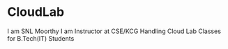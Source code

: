 # CloudLab
I am SNL Moorthy
I am Instructor at CSE/KCG
Handling Cloud Lab Classes for B.Tech(IT) Students
